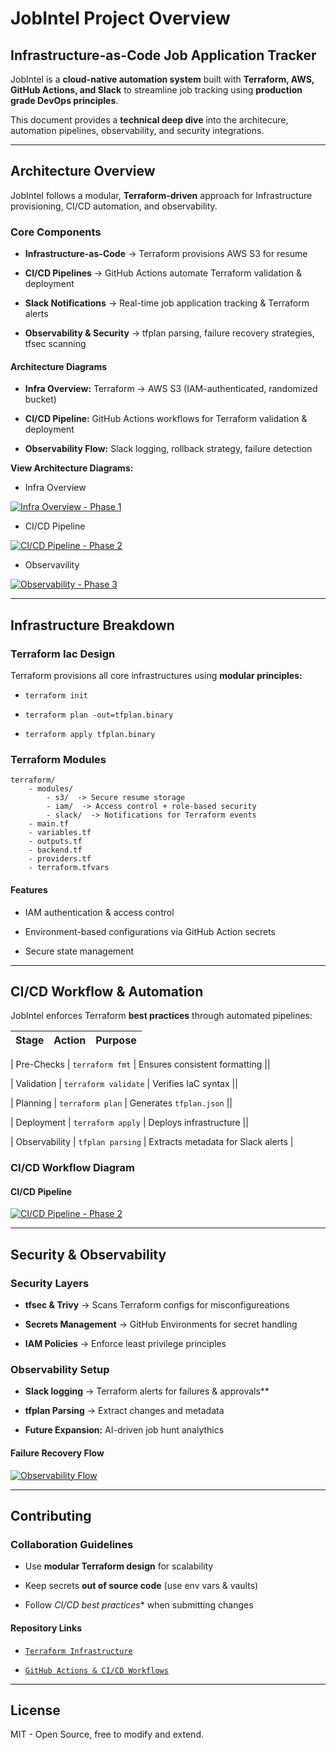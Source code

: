 # JobIntel Project Overview

## Infrastructure-as-Code Job Application Tracker

JobIntel is a **cloud-native automation system** built with **Terraform, AWS, GitHub Actions, and Slack** to streamline job tracking using **production grade DevOps principles**.

This document provides a **technical deep dive** into the architecure, automation pipelines, observability, and security integrations.

---

## Architecture Overview

JobIntel follows a modular, **Terraform-driven** approach for Infrastructure provisioning, CI/CD automation, and observability.

### Core Components

- **Infrastructure-as-Code** -> Terraform provisions AWS S3 for resume

- **CI/CD Pipelines** -> GitHub Actions automate Terraform validation & deployment

- **Slack Notifications** -> Real-time job application tracking & Terraform alerts

- **Observability & Security** -> tfplan parsing, failure recovery strategies, tfsec scanning

#### Architecture Diagrams

- **Infra Overview:** Terraform -> AWS S3 (IAM-authenticated, randomized bucket)

- **CI/CD Pipeline:** GitHub Actions workflows for Terraform validation & deployment

- **Observability Flow:** Slack logging, rollback strategy, failure detection

**View Architecture Diagrams:**

- Infra Overview

[![Infra Overview - Phase 1](docs/diagrams/infra-overview-v1.png)](docs/diagrams/infra-overview-v1.svg)

- CI/CD Pipeline

[![CI/CD Pipeline - Phase 2](docs/diagrams/ci-cd-pipeline-v1.png)](docs/diagrams/ci-cd-pipeline-v1.svg)

- Observavility

[![Observability - Phase 3](docs/diagrams/observability-v1.png)](docs/diagrams/observability-v1.svg)

---

## Infrastructure Breakdown

### Terraform Iac Design

Terraform provisions all core infrastructures using **modular principles:**

- `terraform init`

- `terraform plan -out=tfplan.binary`

- `terraform apply tfplan.binary`

### Terraform Modules

    terraform/
        - modules/
            - s3/  -> Secure resume storage
            - iam/  -> Access control + role-based security
            - slack/  -> Notifications for Terraform events
        - main.tf
        - variables.tf
        - outputs.tf
        - backend.tf
        - providers.tf
        - terraform.tfvars

#### Features

- IAM authentication & access control

- Environment-based configurations via GitHub Action secrets

- Secure state management

---

## CI/CD Workflow & Automation

JobIntel enforces Terraform **best practices** through automated pipelines:

| Stage | Action | Purpose |
|-----------|------------------|-----------------------|

| Pre-Checks | `terraform fmt` | Ensures consistent formatting ||

| Validation | `terraform validate` | Verifies IaC syntax ||

| Planning | `terraform plan` | Generates `tfplan.json` ||

| Deployment | `terraform apply` | Deploys infrastructure ||

| Observability | `tfplan parsing` | Extracts metadata for Slack alerts |

### CI/CD Workflow Diagram

#### CI/CD Pipeline

[![CI/CD Pipeline - Phase 2](docs/diagrams/ci-cd-pipeline-v1.png)](docs/diagrams/ci-cd-pipeline-v1.svg)

---

## Security & Observability

### Security Layers

- **tfsec & Trivy** -> Scans Terraform configs for misconfigureations

- **Secrets Management** -> GitHub Environments for secret handling

- **IAM Policies** -> Enforce least privilege principles

### Observability Setup

- **Slack logging** -> Terraform alerts for failures & approvals**

- **tfplan Parsing** -> Extract changes and metadata

- **Future Expansion:** AI-driven job hunt analythics

#### Failure Recovery Flow

[![Observability Flow](docs/diagrams/observability-flow.png)](docs/diagrams/observability-flow.svg)

---

## Contributing

### Collaboration Guidelines

- Use **modular Terraform design** for scalability

- Keep secrets **out of source code** (use env vars & vaults)

- Follow *CI/CD best practices** when submitting changes

#### Repository Links

- [`Terraform Infrastructure`](https://github.com/destiny-malone/jobintel-IaC)

- [`GitHub Actions & CI/CD Workflows`](https://github.com/destiny-malone/jobintel-cicd)

---

## License

MIT - Open Source, free to modify and extend.
